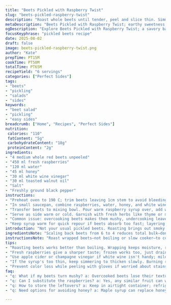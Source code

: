 ```yaml
---
title: "Beets Pickled with Raspberry Twist"
slug: "beets-pickled-raspberry-twist"
description: "Roast whole beets until tender, peel and slice thin. Simmer fresh raspberries with white wine vinegar and honey to make a tangy syrup, strain out seeds. Toss beets with syrup and toasted walnut oil. Season simply. Serve warm or chilled, a mix of earthy sweetness and bright acidity. No slow cooker needed. Substitutes include apple cider vinegar for tartness, or hazelnut oil for nuttiness. Visual cues guide the roasting and syrup making instead of strict clocks. Rustle in kitchen sounds, aromas of roasting, simmering fruit, hint real kitchen work underway."
metaDescription: "Beets Pickled with Raspberry Twist; earthy sweetness meets bright acidity; simple ingredients, layered flavors elevate your palate"
ogDescription: "Explore Beets Pickled with Raspberry Twist; a savory balance of roasted beets and tangy raspberry syrup; unique side for any meal"
focusKeyphrase: "pickled beets recipe"
date: 2025-08-02
draft: false
image: beets-pickled-raspberry-twist.png
author: "Kate"
prepTime: PT15M
cookTime: PT50M
totalTime: PT65M
recipeYield: "6 servings"
categories: ["Perfect Sides"]
tags:
- "beets"
- "pickling"
- "salads"
- "sides"
keywords:
- "beet salad"
- "pickling"
- "easy sides"
breadcrumb: ["Home", "Recipes", "Perfect Sides"]
nutrition: 
 calories: "110"
 fatContent: "5g"
 carbohydrateContent: "18g"
 proteinContent: "2g"
ingredients:
- "4 medium whole red beets unpeeled"
- "450 ml fresh raspberries"
- "120 ml water"
- "45 ml honey"
- "30 ml white wine vinegar"
- "30 ml toasted walnut oil"
- "Salt"
- "Freshly ground black pepper"
instructions:
- "Preheat oven to 190 C; trim beets leaving 1cm stem to avoid bleeding. Wrap each in foil, place on baking sheet. Roast about 40–50 minutes until tender when pierced; test with skewer—should slide in with gentle resistance. Foam and faint earthy aroma mean nearing done. Remove and cool slightly; unwrapping steams skin soft. Rub skins off with cloth or fingers, don't waste flesh beneath. Slice into thin wedges, uniform thickness for even pickling."
- "In small saucepan, combine raspberries, water, honey, and white wine vinegar. Bring to boil, then reduce to medium-low. Simmer gently, breaking up berries with wooden spoon. Watch for thickening liquid and aroma—fruity and bright without burnt sugar notes. About 10 minutes; pulpy and syrupy. Strain through fine mesh sieve, pressing down pulp to extract max flavor—discard seeds. Syrup should coat spoon lightly, syrupy but pourable."
- "Transfer beets to mixing bowl. Pour warm raspberry syrup over, add walnut oil. Toss gently to coat all pieces evenly. Taste; add salt and pepper carefully—beets and syrup both bring sweetness; seasoning evens it out. Adjust acidity with a splash more vinegar if too sweet. Let sit 10 minutes minimum to marry flavors; longer refrigerated to deepen complexity."
- "Serve as side warm or cold. Garnish with fresh herbs like thyme or microgreens to cut richness. Use hazelnut oil or grapeseed oil if walnut oil unavailable; white wine vinegar can swap with champagne vinegar for milder tang. If fresh raspberries scarce, frozen acceptable but thaw and drain excess water."
- "Common issue: overcooking beets makes them mushy, undercooking leaves tough texture. Rely on skewer test. Syrup too thin? Boil down more, but watch sugar not to burn. Egg rinse of beets before slicing removes dirt without moisture gain—avoid soaking raw beets which dulls flavor."
- "Keep syrup warm for quick repour if beets absorb too fast; layering flavor."
introduction: "Not your usual pickled beets. Roasting brings out smoky earth notes; raspberries add a sharp twist in sweet-tart balance. Ditch the slow cooker. Oven roasting gives more control; texture holds better, flavor concentrates with caramelized edges. No crushing fruit too early or syrup loses brightness—strain well. Oil is more than slick; toasted nut oils add aromatic depth, complexity. Everything is about layering flavors and textures with patience and sensory cues. Watch and smell and test, not just time. Sweet, tart, earthy, oily; each bite tells a story. Skip the fuss but keep the character. Works as cold salad side or warm partner. Practical swaps included for real kitchens. Play with acidity and toast of oil to make it yours."
ingredientsNote: "Scaling back beets from 6 to 4 reduces total bulk—don’t skimp on raspberries; they’re flavor drivers here. Fresh raspberries deliver brighter aroma, but frozen can stand in if drained well. Replace balsamic with white wine vinegar for lighter acidity, or champagne vinegar for subtle fruitiness. Using honey instead of sugar adds richer sweetness and depth, avoids harsh crystallization in syrup. Toasted walnut oil introduces nutty notes; substitute with hazelnut or grapeseed oil if allergies or availability issues. Salt counterbalances sweet syrup, so season gradually. Always measure vinegar carefully; too much kills balance. Peel roasting keeps flesh intact, avoids waterlogged slices. Handling beets gently avoids bruising and color loss. Raw beet handling with gloves recommended if staining is a concern."
instructionsNote: "Roast wrapped beets—not boiling or slow cooker—to control texture and flavor intensity. Test doneness visually and with skewer to catch just tender beets; too soft means mushy slices. Wrapping locks in moisture, steams cooked flesh, assists peeling without losing flavor. Simmer raspberry syrup gently; rapid high boil risks burning honey and losing fresh raspberry notes. Straining is essential; seeds add bitterness and texture mismatch. Toss beets warm with syrup and oil so oils emulsify slightly, coating wedges. Adjust seasoning after tasting, acidity balances sweetness; too little vinegar makes syrup cloying. Rest at least 10 minutes to let flavors marry; longer for deeper notes. Serve warm or chilled; texture shifts slightly but flavor stands. Use fresh herbs to add freshness. Twist: a drop of smoked paprika stirred in for subtle earth. Real kitchens adapt timing and texture by feel, sight, smell; trust senses over clocks."
tips:
- "Roasting beets works better than boiling. Wrapping keeps moisture, retain earthy flavors. Test with skewer, should be softened, not mushy. Use kitchen sounds. Smell as they get close to done."
- "Fresh raspberries give a sharper taste; frozen works too, just drain excess. Swapping honey for sugar enriches syrup, better flavor. Adjust sweetness along the way. Avoid cloying textures."
- "Use apple cider or champagne vinegar if white wine isn't handy; mild acidity matters. Experiment with oils—hazelnut for nuttiness. Always taste as you go, balance is key."
- "If the syrup's too thin, keep simmering to thicken slowly. Burning reduces brightness. Strain out seeds well. Those tiny bits can spoil tasting experience—not the best."
- "Prevent color loss while peeling with gloves if worried about stains; handling beets carefully saves flavor, texture. Thick wedges hold up better. Rest the dish to let flavors blend."
faq:
- "q: What if my beets turn mushy? a: Overcooked beets lose their texture. Use skewer test. Should be tender, not falling apart. Wrap tightly to control steam."
- "q: Can I substitute the raspberries? a: Yes, any similar fruit can work. Blackberries might do, but taste shifts. Frozen raspberries acceptable, thaw and drain well."
- "q: How to store the leftovers? a: Keep in airtight container; refrigerate up to three days. Flavors meld. Can serve chilled or warm. Reheat gently to maintain texture."
- "q: Need options for avoiding honey? a: Maple syrup can replace honey; different sweetness but rich. Brown sugar works too; melt with water for syrup. Vary acidity if sweetness changes."

---
```

